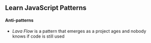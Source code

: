 Learn JavaScript Patterns
----

#### Anti-patterns
* _Lava Flow_ is a pattern that emerges as a project ages and nobody knows if code is still used